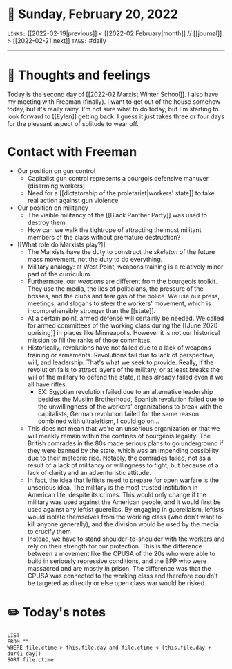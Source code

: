 # 📅 Sunday, February 20, 2022
`LINKS:` [[2022-02-19|previous]] < [[2022-02 February|month]] // [[journal]] > [[2022-02-21|next]] 
`TAGS:` #daily

---
# 💭 Thoughts and feelings
Today is the second day of [[2022-02 Marxist Winter School]]. I also have my meeting with Freeman (finally). I want to get out of the house somehow today, but it's really rainy. I'm not sure what to do today, but I'm starting to look forward to [[Eylen]] getting back. I guess it just takes three or four days for the pleasant aspect of solitude to wear off. 

# Contact with Freeman
- Our position on gun control
	- Capitalist gun control represents a bourgois defensive manuver (disarming workers)
	- Need for a [[dictatorship of the proletariat|workers' state]] to take real action against gun violence
- Our position on militancy
	- The visible militancy of the [[Black Panther Party]] was used to destroy them
	- How can we walk the tightrope of attracting the most militant members of the class without premature destruction?
- [[What role do Marxists play?]]
	- The Marxists have the duty to construct the *skeleton* of the future mass movement, not the duty to do everything. 
	- Military analogy: at West Point, weapons training is a relatively minor part of the curriculum. 
	- Furthermore, our *weapons* are different from the bourgeois toolkit. They use the media, the lies of politicians, the pressure of the bosses, and the clubs and tear gas of the police. We use our press, meetings, and slogans to steer the workers' movement, which is incomprehensibly stronger than the [[state]]. 
	- At a certain point, armed defense will certainly be needed. We called for armed committees of the working class during the [[June 2020 uprising]] in places like Minneapolis. However it is not our historical mission to fill the ranks of those committes. 
	- Historically, revolutions have not failed due to a lack of weapons training or armaments. Revolutions fail due to lack of perspective, will, and leadership. That's what we seek to provide. Really, if the revolution fails to attract layers of the military, or at least breaks the will of the military to defend the state, it has already failed even if we all have rifles. 
		- EX: Egyptian revolution failed due to an alternative leadership besides the Muslim Brotherhood, Spanish revolution failed due to the unwillingness of the workers' organizations to break with the capitalists, German revolution failed for the same reason combined with ultraleftism, I could go on...
	- This does not mean that we're an unserious organization or that we will meekly remain within the confines of bourgeois legality. The British comrades in the 80s made serious plans to go underground if they were banned by the state, which was an impending possibility due to their meteoric rise. Notably, the comrades failed, not as a result of a lack of militancy or willingness to fight, but because of a lack of clarity and an adventuristic attitude. 
	- In fact, the idea that leftists need to prepare for open warfare is the unserious idea. The military is the most trusted institution in American life, despite its crimes. This would only change if the military was used against the American people, and it would first be used against any leftist guerellas. By engaging in guerellaism, leftists would isolate themselves from the working class (who don't want to kill anyone generally), and the division would be used by the media to crucify them
	- Instead, we have to stand shoulder-to-shoulder with the workers and rely on their strength for our protection. This is the difference between a movement like the CPUSA of the 20s who were able to build in seriously repressive conditions, and the BPP who were massacred and are mostly in prison. The difference was that the CPUSA was connected to the working class and therefore couldn't be targeted as directly or else open class war would be risked. 

# ✏️ Today's notes
```dataview
LIST 
FROM ""
WHERE file.ctime > this.file.day and file.ctime < (this.file.day + dur(1 day))
SORT file.ctime
```
